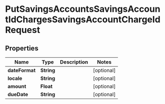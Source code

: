# PutSavingsAccountsSavingsAccountIdChargesSavingsAccountChargeIdRequest

## Properties
Name | Type | Description | Notes
------------ | ------------- | ------------- | -------------
**dateFormat** | **String** |  |  [optional]
**locale** | **String** |  |  [optional]
**amount** | **Float** |  |  [optional]
**dueDate** | **String** |  |  [optional]

